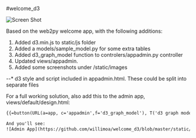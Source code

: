 #welcome_d3

![Screen Shot](https://github.com/willimoa/welcome_d3/blob/master/static/images/web2py_d3graphmodel.png)

Based on the web2py welcome app, with the following additions:

1. Added d3.min.js to static/js folder
2. Added a models/sample_model.py for some extra tables
3. Added d3_graph_model function to controlers/appadmin.py controller
4. Updated views/appadmin.
5. Added some screenshots under /static/images

--* d3 style and script included in appadmin.html.  These could be split into separate files

For a full working solution, also add this to the admin app, views/default/design.html:
```html
{{=button(URL(a=app, c='appadmin',f='d3_graph_model'), T('d3 graph model'))}}

And you'll see:
![Admin App](https://github.com/willimoa/welcome_d3/blob/master/static/images/web2pyadmin_with_d3graph.png)

